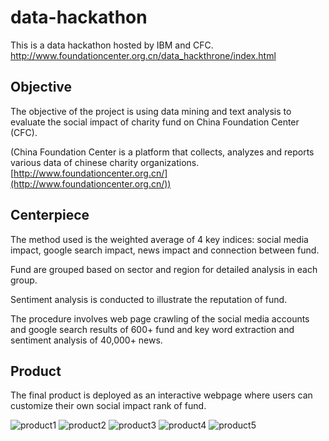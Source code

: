 # data-hackathon
This is a data hackathon hosted by IBM and CFC. http://www.foundationcenter.org.cn/data_hackthrone/index.html

## **Objective**
The objective of the project is using data mining and text analysis to evaluate the social impact of charity fund on China Foundation Center (CFC). 
 
(China Foundation Center is a platform that collects, analyzes and reports various data of chinese charity organizations. [http://www.foundationcenter.org.cn/](http://www.foundationcenter.org.cn/))

## **Centerpiece**
The method used is the weighted average of 4 key indices: social media impact, google search impact, news impact and connection between fund. 

Fund are grouped based on sector and region for detailed analysis in each group.

Sentiment analysis is conducted to illustrate the reputation of fund. 

The procedure involves web page crawling of the social media accounts and google search results of 600+ fund and key word extraction and sentiment analysis of 40,000+ news. 

## **Product**
The final product is deployed as an interactive webpage where users can customize their own social impact rank of fund.

![product1](https://user-images.githubusercontent.com/9781300/30252097-e4b8152e-9631-11e7-957c-dd2b8ff6c7b9.PNG)
![product2](https://user-images.githubusercontent.com/9781300/30252100-e8ac8c28-9631-11e7-9d77-5f7d2b932476.PNG)
![product3](https://user-images.githubusercontent.com/9781300/30252101-eb3ae9a8-9631-11e7-8aa0-347354cf1585.PNG)
![product4](https://user-images.githubusercontent.com/9781300/30252103-edf38eb6-9631-11e7-9621-41d8dcac3b01.PNG)
![product5](https://user-images.githubusercontent.com/9781300/30252104-f0639d12-9631-11e7-846c-63bddeedb4df.PNG)

